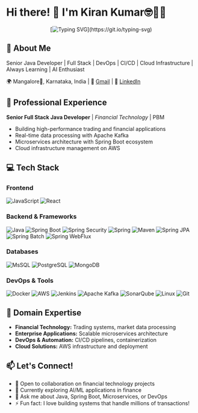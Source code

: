 # Hi there! 👋 I'm Kiran Kumar🤓🧑‍💻  

<div align="center">
  
[![Typing SVG](https://readme-typing-svg.herokuapp.com?font=Fira+Code&pause=1000&color=F75C7E&center=true&width=800&lines=Senior+Java+Developer;Full+Stack+Engineer;DevOps+%26+CI%2FCD+Expert;FinTech+Specialist;Microservices+Architect;Always+Learning+New+Tech!)](https://git.io/typing-svg)

</div>

## 🚀 About Me
Senior Java Developer | Full Stack | DevOps | CI/CD | Cloud Infrastructure | Always Learning | AI Enthusiast

🌍 Mangalore🌊, Karnataka, India | 📧 [Gmail](mailto:kirukumar09@gmail.com) | 🔗 [LinkedIn](https://www.linkedin.com/in/kiran-kumar-921278211)

## 💼 Professional Experience

**Senior Full Stack Java Developer** | *Financial Technology* | PBM 
- Building high-performance trading and financial applications
- Real-time data processing with Apache Kafka
- Microservices architecture with Spring Boot ecosystem
- Cloud infrastructure management on AWS
  
## 💻 Tech Stack

### Frontend
![JavaScript](https://img.shields.io/badge/JavaScript-F7DF1E?style=for-the-badge&logo=javascript&logoColor=black)
![React](https://img.shields.io/badge/React-20232A?style=for-the-badge&logo=react&logoColor=61DAFB)

### Backend & Frameworks
![Java](https://img.shields.io/badge/Java_17-ED8B00?style=for-the-badge&logo=openjdk&logoColor=white)
![Spring Boot](https://img.shields.io/badge/Spring_Boot-6DB33F?style=for-the-badge&logo=spring-boot&logoColor=white)
![Spring Security](https://img.shields.io/badge/Spring_Security-6DB33F?style=for-the-badge&logo=springsecurity&logoColor=white)
![Spring](https://img.shields.io/badge/Microservices-6DB33F?style=for-the-badge&logo=spring&logoColor=white)
![Maven](https://img.shields.io/badge/Maven-C71A36?style=for-the-badge&logo=apachemaven&logoColor=white)
![Spring JPA](https://img.shields.io/badge/Spring_JPA-6DB33F?style=for-the-badge&logo=spring&logoColor=white)
![Spring Batch](https://img.shields.io/badge/Spring_Batch-6DB33F?style=for-the-badge&logo=spring&logoColor=white)
![Spring WebFlux](https://img.shields.io/badge/Spring_WebFlux-6DB33F?style=for-the-badge&logo=spring&logoColor=white)

### Databases
![MsSQL](https://img.shields.io/badge/Microsoft_SQL_Server-CC2927?style=for-the-badge&logo=microsoft-sql-server&logoColor=white)
![PostgreSQL](https://img.shields.io/badge/PostgreSQL-316192?style=for-the-badge&logo=postgresql&logoColor=white)
![MongoDB](https://img.shields.io/badge/MongoDB-4EA94B?style=for-the-badge&logo=mongodb&logoColor=white)

### DevOps & Tools
![Docker](https://img.shields.io/badge/Docker-2496ED?style=for-the-badge&logo=docker&logoColor=white)
![AWS](https://img.shields.io/badge/AWS-232F3E?style=for-the-badge&logo=amazonwebservices&logoColor=white)
![Jenkins](https://img.shields.io/badge/Jenkins-D24939?style=for-the-badge&logo=jenkins&logoColor=white)
![Apache Kafka](https://img.shields.io/badge/Apache_Kafka-231F20?style=for-the-badge&logo=apache-kafka&logoColor=white)
![SonarQube](https://img.shields.io/badge/SonarQube-4E9BCD?style=for-the-badge&logo=sonarqube&logoColor=white)
![Linux](https://img.shields.io/badge/Linux-FCC624?style=for-the-badge&logo=linux&logoColor=black)
![Git](https://img.shields.io/badge/Git-F05032?style=for-the-badge&logo=git&logoColor=white)

## 🏦 Domain Expertise
- **Financial Technology:** Trading systems, market data processing
- **Enterprise Applications:** Scalable microservices architecture
- **DevOps & Automation:** CI/CD pipelines, containerization
- **Cloud Solutions:** AWS infrastructure and deployment

## 📫 Let's Connect!
- 💼 Open to collaboration on financial technology projects
- 🌱 Currently exploring AI/ML applications in finance
- 💬 Ask me about Java, Spring Boot, Microservices, or DevOps
- ⚡ Fun fact: I love building systems that handle millions of transactions!

